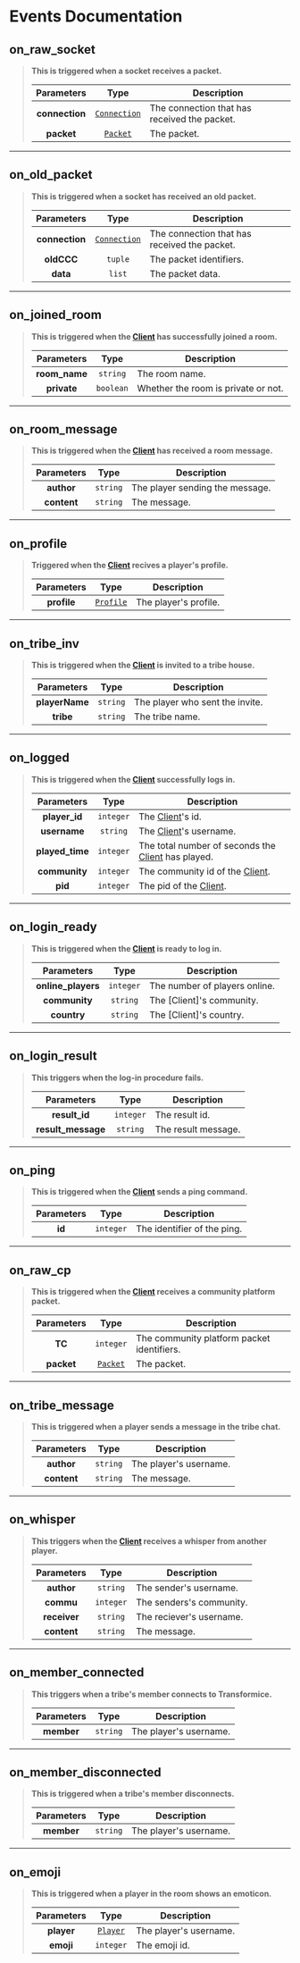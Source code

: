 # Events Documentation

## on_raw_socket
>**This is triggered when a socket receives a packet.**
>
>|Parameters|Type|Description
>|:-:|:-:|-
>**connection** | [`Connection`](Connection.md) | The connection that has received the packet.
>**packet** | [`Packet`](Packet.md)| The packet.

---

## on_old_packet
>**This is triggered when a socket has received an old packet.**
>
>|Parameters|Type|Description
>|:-:|:-:|-
> **connection** | [`Connection`](Connection.md) | The connection that has received the packet.
> **oldCCC** | `tuple` | The packet identifiers.
> **data** | `list` | The packet data.

---

## on_joined_room
>**This is triggered when the [Client](Client.md) has successfully joined a room.**
>
>|Parameters|Type|Description
>|:-:|:-:|-
> **room_name** | `string` | The room name.
> **private** | `boolean`| Whether the room is private or not.

---

## on_room_message
>**This is triggered when the [Client](Client.md) has received a room message.**
>
>|Parameters|Type|Description
>|:-:|:-:|-
> **author** | `string` | The player sending the message.
> **content** | `string` | The message.

---

## on_profile
>**Triggered when the [Client](Client.md) recives a player's profile.**
>
>|Parameters|Type|Description
>|:-:|:-:|-
> **profile** | [`Profile`](Profile.md) | The player's profile.

---

## on_tribe_inv
>**This is triggered when the [Client](Client.md) is invited to a tribe house.**
>
>|Parameters|Type|Description
>|:-:|:-:|-
> **playerName** | `string` | The player who sent the invite.
> **tribe** | `string` | The tribe name.

---

## on_logged
>**This is triggered when the [Client](Client.md) successfully logs in.**
>
>|Parameters|Type|Description
>|:-:|:-:|-
> **player_id** | `integer` | The [Client](Client.md)'s id.
> **username** | `string` | The [Client](Client.md)'s username.
> **played_time** | `integer` | The total number of seconds the [Client](Client.md) has played.
> **community** | `integer` | The community id of the [Client](Client.md).
> **pid**| `integer` | The pid of the [Client](Client.md).

---

## on_login_ready
>**This is triggered when the [Client](Client.md) is ready to log in.**
>
>|Parameters|Type|Description
>|:-:|:-:|-
>**online_players** | `integer` | The number of players online.
>**community** | `string` | The [Client]'s community.
>**country** | `string` | The [Client]'s country.

---

## on_login_result
>**This triggers when the log-in procedure fails.**
>
>|Parameters|Type|Description
>|:-:|:-:|-
> |**result_id** | `integer` | The result id.
> |**result_message** | `string` | The result message.

---

## on_ping
>**This is triggered when the [Client](Client.md) sends a ping command.**
>
>|Parameters|Type|Description
>|:-:|:-:|-
>**id** | `integer` | The identifier of the ping.

---

## on_raw_cp
>**This is triggered when the [Client](Client.md) receives a community platform packet.**
>
>|Parameters|Type|Description
>|:-:|:-:|-
>**TC** | `integer` | The community platform packet identifiers.
>**packet** | [`Packet`](Packet.md) | The packet.

---

## on_tribe_message
>**This is triggered when a player sends a message in the tribe chat.**
>
>|Parameters|Type|Description
>|:-:|:-:|-
> **author** | `string` | The player's username.
> **content** | `string` | The message.

---

## on_whisper
>**This triggers when the [Client](Client.md) receives a whisper from another player.**
>
>|Parameters|Type|Description
>|:-:|:-:|-
> |**author**| `string` | The sender's username.
> | **commu** | `integer`| The senders's community.
> |**receiver**| `string` | The reciever's username.
> |**content** | `string` | The message.

---

## on_member_connected
>**This triggers when a tribe's member connects to Transformice.**
>
>|Parameters|Type|Description
>|:-:|:-:|-
>| **member** | `string` | The player's username.

---

## on_member_disconnected
>**This is triggered when a tribe's member disconnects.**
>
>|Parameters|Type|Description
>|:-:|:-:|-
>| **member** | `string` | The player's username.

---

## on_emoji
>**This is triggered when a player in the room shows an emoticon.**
>
>|Parameters|Type|Description
>|:-:|:-:|-
> **player** | [`Player`](Player.md) | The player's username.
> **emoji** | `integer` | The emoji id.
